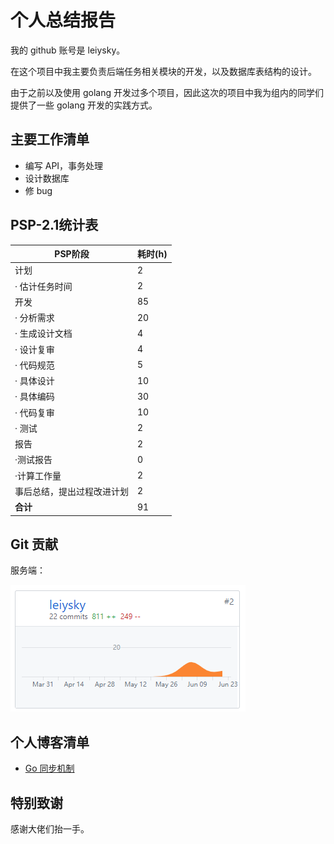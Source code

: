 # 个人总结报告

我的 github 账号是 leiysky。

在这个项目中我主要负责后端任务相关模块的开发，以及数据库表结构的设计。

由于之前以及使用 golang 开发过多个项目，因此这次的项目中我为组内的同学们提供了一些 golang 开发的实践方式。

## 主要工作清单

- 编写 API，事务处理
- 设计数据库
- 修 bug



## PSP-2.1统计表

| PSP阶段                    | 耗时(h) |
| -------------------------- | ------- |
| 计划                       | 2       |
| · 估计任务时间             | 2       |
| 开发                       | 85      |
| · 分析需求                 | 20      |
| · 生成设计文档             | 4       |
| · 设计复审                 | 4       |
| · 代码规范                 | 5       |
| · 具体设计                 | 10      |
| · 具体编码                 | 30      |
| · 代码复审                 | 10      |
| · 测试                     | 2       |
| 报告                       | 2       |
| ·测试报告                  | 0       |
| ·计算工作量                | 2       |
| 事后总结，提出过程改进计划 | 2       |
| **合计**                   | 91     |



## Git 贡献

服务端：

![](../assets/images/16340106-se.png)



## 个人博客清单

- [Go 同步机制](https://leiysky.github.io/2019/02/03/Go%E4%B8%AD%E7%9A%84%E5%90%8C%E6%AD%A5%E6%9C%BA%E5%88%B6sync/)



## 特别致谢

感谢大佬们抬一手。
